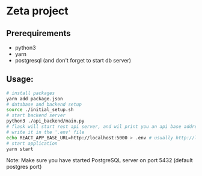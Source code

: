 # Zeta project
## Prerequirements
- python3
- yarn
- postgresql (and don't forget to start db server)

## Usage:
```bash
# install packages
yarn add package.json
# database and backend setup
source ./initial_setup.sh
# start backend server
python3 ./api_backend/main.py
# flask will start rest api server, and wil print you an api base address, 
# write it in the '.env' file
echo REACT_APP_BASE_URL=http://localhost:5000 > .env # usually http://localhost:5000
# start application
yarn start
```

Note: Make sure you have started PostgreSQL server on port 5432 (default postgres port)
